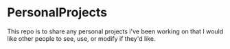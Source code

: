 # PersonalProjects
This repo is to share any personal projects i've been working on that I would like other people to see, use, or modify if they'd like.
